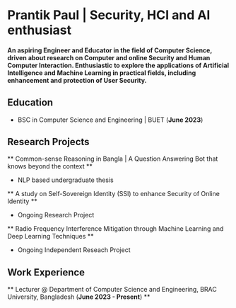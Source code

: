 # Prantik Paul | Security, HCI and AI enthusiast 

#### An aspiring Engineer and Educator in the field of Computer Science, driven about research on Computer and online Security and Human Computer Interaction. Enthusiastic to explore the applications of Artificial Intelligence and Machine Learning in practical fields, including enhancement and protection of User Security. 

## Education
- BSC in Computer Science and Engineering | BUET (__June 2023__)

## Research Projects
** Common-sense Reasoning in Bangla | A Question Answering Bot that knows beyond the context **
- NLP based undergraduate thesis

** A study on Self-Sovereign Identity (SSI) to enhance Security of Online Identity **
- Ongoing Research Project

** Radio Frequency Interference Mitigation through Machine Learning and Deep Learning Techniques **
- Ongoing Independent Reseach Project
  

## Work Experience
** Lecturer @ Department of Computer Science and Engineering, BRAC University, Bangladesh (__June 2023 - Present__) **

<!-- ## Achievements
some -->

